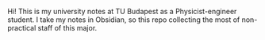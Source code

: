 Hi! 
This is my university notes at TU Budapest as a Physicist-engineer student. 
I take my notes in Obsidian, so this repo collecting the most of non-practical staff of this major.
